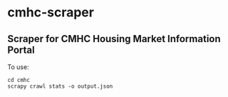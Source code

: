 # cmhc-scraper
## Scraper for CMHC Housing Market Information Portal

To use:
```
cd cmhc
scrapy crawl stats -o output.json
```
